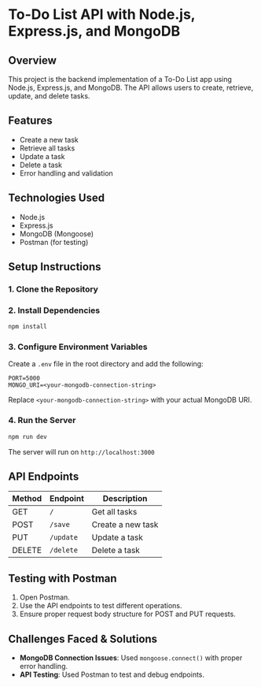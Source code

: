 # To-Do List API with Node.js, Express.js, and MongoDB

## Overview
This project is the backend implementation of a To-Do List app using Node.js, Express.js, and MongoDB. The API allows users to create, retrieve, update, and delete tasks.

## Features
- Create a new task
- Retrieve all tasks
- Update a task
- Delete a task
- Error handling and validation

## Technologies Used
- Node.js
- Express.js
- MongoDB (Mongoose)
- Postman (for testing)

## Setup Instructions

### 1. Clone the Repository


### 2. Install Dependencies
```sh
npm install
```

### 3. Configure Environment Variables
Create a `.env` file in the root directory and add the following:
```env
PORT=5000
MONGO_URI=<your-mongodb-connection-string>
```
Replace `<your-mongodb-connection-string>` with your actual MongoDB URI.

### 4. Run the Server
```sh
npm run dev
```
The server will run on `http://localhost:3000`

## API Endpoints

| Method | Endpoint    | Description        |
|--------|-------------|--------------------|
| GET    | `/`         | Get all tasks      |
| POST   | `/save`     | Create a new task  |
| PUT    | `/update`   | Update a task      |
| DELETE | `/delete`   | Delete a task      |

## Testing with Postman
1. Open Postman.
2. Use the API endpoints to test different operations.
3. Ensure proper request body structure for POST and PUT requests.


## Challenges Faced & Solutions
- **MongoDB Connection Issues**: Used `mongoose.connect()` with proper error handling.
- **API Testing**: Used Postman to test and debug endpoints.

